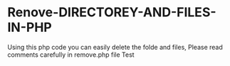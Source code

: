 Renove-DIRECTOREY-AND-FILES-IN-PHP
==================================

Using this php code you can easily delete the folde and files, Please read comments  carefully in remove.php file
Test

